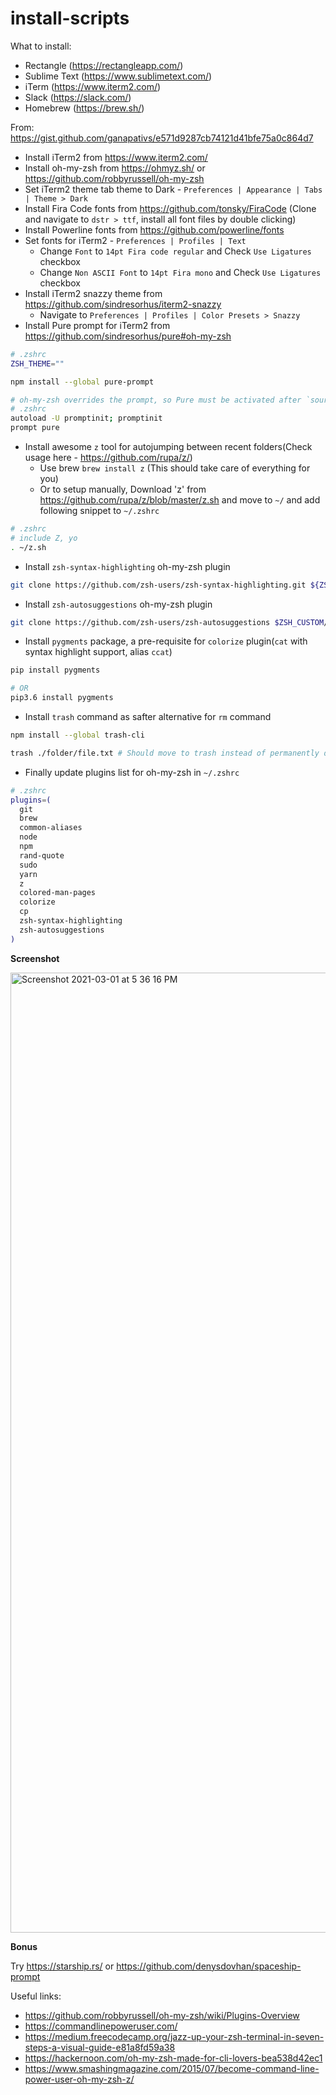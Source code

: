 # install-scripts

What to install:

* Rectangle (https://rectangleapp.com/)
* Sublime Text (https://www.sublimetext.com/)
* iTerm (https://www.iterm2.com/)
* Slack (https://slack.com/)
* Homebrew (https://brew.sh/)


From: https://gist.github.com/ganapativs/e571d9287cb74121d41bfe75a0c864d7

- Install iTerm2 from https://www.iterm2.com/
- Install oh-my-zsh from https://ohmyz.sh/ or https://github.com/robbyrussell/oh-my-zsh
- Set iTerm2 theme tab theme to Dark - `Preferences | Appearance | Tabs | Theme > Dark`
- Install Fira Code fonts from https://github.com/tonsky/FiraCode (Clone and navigate to `dstr > ttf`, install all font files by double clicking)
- Install Powerline fonts from https://github.com/powerline/fonts
- Set fonts for iTerm2 - `Preferences | Profiles | Text`
     - Change `Font` to `14pt Fira code regular` and Check `Use Ligatures` checkbox
     - Change `Non ASCII Font` to `14pt Fira mono` and Check `Use Ligatures` checkbox
- Install iTerm2 snazzy theme from https://github.com/sindresorhus/iterm2-snazzy
     - Navigate to `Preferences | Profiles | Color Presets > Snazzy`
- Install Pure prompt for iTerm2 from https://github.com/sindresorhus/pure#oh-my-zsh
```sh
# .zshrc
ZSH_THEME=""

npm install --global pure-prompt

# oh-my-zsh overrides the prompt, so Pure must be activated after `source $ZSH/oh-my-zsh.sh`
# .zshrc
autoload -U promptinit; promptinit
prompt pure
```
- Install awesome `z` tool for autojumping between recent folders(Check usage here - https://github.com/rupa/z/)
     - Use brew `brew install z` (This should take care of everything for you)
     - Or to setup manually, Download 'z' from https://github.com/rupa/z/blob/master/z.sh and move to `~/` and add following snippet to `~/.zshrc`
```sh
# .zshrc
# include Z, yo
. ~/z.sh
```
- Install `zsh-syntax-highlighting` oh-my-zsh plugin
```sh
git clone https://github.com/zsh-users/zsh-syntax-highlighting.git ${ZSH_CUSTOM:-~/.oh-my-zsh/custom}/plugins/zsh-syntax-highlighting
```
- Install `zsh-autosuggestions` oh-my-zsh plugin
```sh
git clone https://github.com/zsh-users/zsh-autosuggestions $ZSH_CUSTOM/plugins/zsh-autosuggestions
```
- Install `pygments` package, a pre-requisite for `colorize` plugin(`cat` with syntax highlight support, alias `ccat`)
```sh
pip install pygments

# OR
pip3.6 install pygments
```
- Install `trash` command as safter alternative for `rm` command
```sh
npm install --global trash-cli

trash ./folder/file.txt # Should move to trash instead of permanently deleting it
```
- Finally update plugins list for oh-my-zsh in `~/.zshrc`
```sh
# .zshrc
plugins=(
  git
  brew
  common-aliases
  node
  npm
  rand-quote
  sudo
  yarn
  z
  colored-man-pages
  colorize
  cp
  zsh-syntax-highlighting
  zsh-autosuggestions
)
```

**Screenshot**

<img width="1536" alt="Screenshot 2021-03-01 at 5 36 16 PM" src="https://user-images.githubusercontent.com/4010960/109494977-a2dc9880-7ab4-11eb-884c-960890c381eb.png">

**Bonus**

Try https://starship.rs/ or https://github.com/denysdovhan/spaceship-prompt

Useful links:
- https://github.com/robbyrussell/oh-my-zsh/wiki/Plugins-Overview
- https://commandlinepoweruser.com/
- https://medium.freecodecamp.org/jazz-up-your-zsh-terminal-in-seven-steps-a-visual-guide-e81a8fd59a38
- https://hackernoon.com/oh-my-zsh-made-for-cli-lovers-bea538d42ec1
- https://www.smashingmagazine.com/2015/07/become-command-line-power-user-oh-my-zsh-z/
